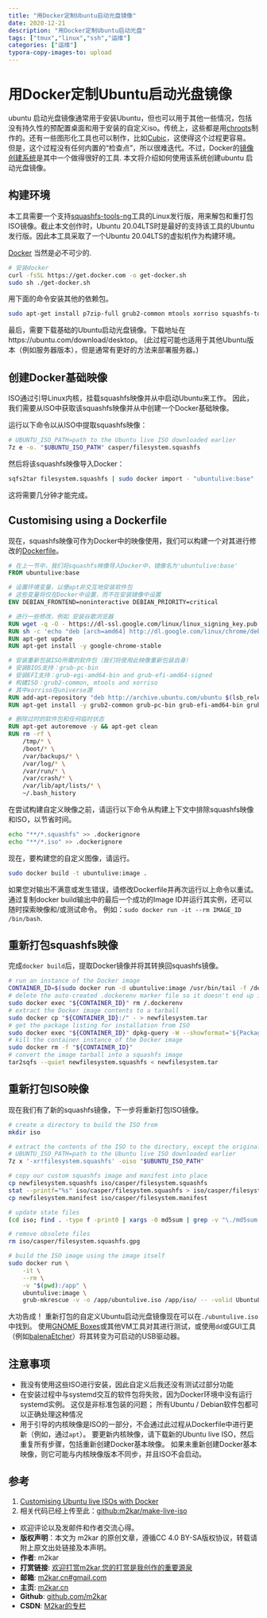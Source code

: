 ```yaml
---
title: "用Docker定制Ubuntu启动光盘镜像"
date: 2020-12-21
description: "用Docker定制Ubuntu启动光盘"
tags: ["tmux","linux","ssh","运维"]
categories: ["运维"]
typora-copy-images-to: upload
---
```



# 用Docker定制Ubuntu启动光盘镜像

ubuntu 启动光盘镜像通常用于安装Ubuntu，但也可以用于其他一些情况，包括没有持久性的预配置桌面和用于安装的自定义iso。传统上，这些都是用[chroots](https://help.ubuntu.com/community/LiveCDCustomizationFromScratch)制作的。还有一些图形化工具也可以制作，比如[Cubic](https://launchpad.net/cubic)，这使得这个过程更容易。
但是，这个过程没有任何内置的“检查点”，所以很难迭代。不过，Docker的[镜像创建系统](https://docs.docker.com/develop/develop-images/baseimages/)是其中一个做得很好的工具. 本文将介绍如何使用该系统创建ubuntu 启动光盘镜像。

## 构建环境

本工具需要一个支持[squashfs-tools-ng](https://github.com/AgentD/squashfs-tools-ng)工具的Linux发行版，用来解包和重打包ISO镜像。截止本文创作时，Ubuntu 20.04LTS时是最好的支持该工具的Ubuntu发行版。因此本工具采取了一个Ubuntu 20.04LTS的虚拟机作为构建环境。

[Docker](https://docs.docker.com/engine/install/ubuntu/) 当然是必不可少的.

```bash
# 安装docker
curl -fsSL https://get.docker.com -o get-docker.sh
sudo sh ./get-docker.sh
```

用下面的命令安装其他的依赖包。

```sh
sudo apt-get install p7zip-full grub2-common mtools xorriso squashfs-tools-ng
```

最后，需要下载基础的Ubuntu启动光盘镜像。下载地址在https://ubuntu.com/download/desktop。 (此过程可能也适用于其他Ubuntu版本（例如服务器版本），但是通常有更好的方法来部署服务器。)

## 创建Docker基础映像

ISO通过引导Linux内核，挂载squashfs映像并从中启动Ubuntu来工作。 因此，我们需要从ISO中获取该squashfs映像并从中创建一个Docker基础映像。

运行以下命令以从ISO中提取squashfs映像：

```sh
# UBUNTU_ISO_PATH=path to the Ubuntu live ISO downloaded earlier
7z e -o. "$UBUNTU_ISO_PATH" casper/filesystem.squashfs
```

然后将该squashfs映像导入Docker：

```sh
sqfs2tar filesystem.squashfs | sudo docker import - "ubuntulive:base"
```

这将需要几分钟才能完成。

## Customising using a Dockerfile

现在，squashfs映像可作为Docker中的映像使用，我们可以构建一个对其进行修改的[Dockerfile](https://docs.docker.com/engine/reference/builder/)。

```dockerfile
# 在上一节中，我们将squashfs映像导入Docker中，镜像名为'ubuntulive:base'
FROM ubuntulive:base

# 设置环境变量，以便apt非交互地安装软件包
# 这些变量将仅在Docker中设置，而不在安装镜像中设置
ENV DEBIAN_FRONTEND=noninteractive DEBIAN_PRIORITY=critical

# 进行一些修改，例如 安装谷歌浏览器
RUN wget -q -O - https://dl-ssl.google.com/linux/linux_signing_key.pub | apt-key add -
RUN sh -c 'echo "deb [arch=amd64] http://dl.google.com/linux/chrome/deb/ stable main" >> /etc/apt/sources.list.d/google-chrome.list'
RUN apt-get update
RUN apt-get install -y google-chrome-stable

# 安装重新包装ISO所需的软件包（我们将使用此映像重新包装自身）
# 安装BIOS支持：grub-pc-bin
# 安装EFI支持：grub-egi-amd64-bin and grub-efi-amd64-signed 
# 构建ISO：grub2-common, mtools and xorriso
# 其中xorriso在universe源
RUN add-apt-repository "deb http://archive.ubuntu.com/ubuntu $(lsb_release -sc) universe"
RUN apt-get install -y grub2-common grub-pc-bin grub-efi-amd64-bin grub-efi-amd64-signed mtools xorriso

# 删除过时的软件包和任何临时状态
RUN apt-get autoremove -y && apt-get clean
RUN rm -rf \
    /tmp/* \
    /boot/* \
    /var/backups/* \
    /var/log/* \
    /var/run/* \
    /var/crash/* \
    /var/lib/apt/lists/* \
    ~/.bash_history
```

在尝试构建自定义映像之前，请运行以下命令从构建上下文中排除squashfs映像和ISO，以节省时间。

```sh
echo "**/*.squashfs" >> .dockerignore
echo "**/*.iso" >> .dockerignore
```

现在，要构建您的自定义图像，请运行。

```sh
sudo docker build -t ubuntulive:image .
```

如果您对输出不满意或发生错误，请修改Dockerfile并再次运行以上命令以重试。 通过复制docker build输出中的最后一个成功的Image ID并运行其实例，还可以随时探索映像和/或测试命令。 例如：`sudo docker run -it --rm IMAGE_ID /bin/bash`.

## 重新打包squashfs映像

完成`docker build`后，提取Docker镜像并将其转换回squashfs镜像。

```sh
# run an instance of the Docker image
CONTAINER_ID=$(sudo docker run -d ubuntulive:image /usr/bin/tail -f /dev/null)
# delete the auto-created .dockerenv marker file so it doesn't end up in the squashfs image
sudo docker exec "${CONTAINER_ID}" rm /.dockerenv
# extract the Docker image contents to a tarball
sudo docker cp "${CONTAINER_ID}:/" - > newfilesystem.tar
# get the package listing for installation from ISO
sudo docker exec "${CONTAINER_ID}" dpkg-query -W --showformat='${Package} ${Version}\n' > newfilesystem.manifest
# kill the container instance of the Docker image
sudo docker rm -f "${CONTAINER_ID}"
# convert the image tarball into a squashfs image
tar2sqfs --quiet newfilesystem.squashfs < newfilesystem.tar
```

## 重新打包ISO映像

现在我们有了新的squashfs镜像，下一步将重新打包ISO镜像。

```sh
# create a directory to build the ISO from
mkdir iso

# extract the contents of the ISO to the directory, except the original squashfs image
# UBUNTU_ISO_PATH=path to the Ubuntu live ISO downloaded earlier
7z x '-xr!filesystem.squashfs' -oiso "$UBUNTU_ISO_PATH"

# copy our custom squashfs image and manifest into place
cp newfilesystem.squashfs iso/casper/filesystem.squashfs
stat --printf="%s" iso/casper/filesystem.squashfs > iso/casper/filesystem.size
cp newfilesystem.manifest iso/casper/filesystem.manifest

# update state files
(cd iso; find . -type f -print0 | xargs -0 md5sum | grep -v "\./md5sum.txt" > md5sum.txt)

# remove obsolete files
rm iso/casper/filesystem.squashfs.gpg

# build the ISO image using the image itself
sudo docker run \
    -it \
    --rm \
    -v "$(pwd):/app" \
    ubuntulive:image \
    grub-mkrescue -v -o /app/ubuntulive.iso /app/iso/ -- -volid UbuntuLive
```

大功告成！ 重新打包的自定义Ubuntu启动光盘镜像现在可以在`./ubuntulive.iso`中找到。 使用[GNOME Boxes](https://help.gnome.org/users/gnome-boxes/stable/)或其他VM工具对其进行测试，或使用`dd`或GUI工具（例如[balenaEtcher](https://www.balena.io/etcher/)）将其转变为可启动的USB驱动器。

## 注意事项

- 我没有使用这些ISO进行安装，因此自定义后我还没有测试过部分功能
- 在安装过程中与systemd交互的软件包将失败，因为Docker环境中没有运行systemd实例。 这仅是非标准包装的问题； 所有Ubuntu / Debian软件包都可以正确处理这种情况
- 用于引导的内核映像是ISO的一部分，不会通过此过程从Dockerfile中进行更新（例如，通过`apt`）。 要更新内核映像，请下载新的Ubuntu live ISO，然后重复所有步骤，包括重新创建Docker基本映像。 如果未重新创建Docker基本映像，则它可能与内核映像版本不同步，并且ISO不会启动。


## 参考
1. [Customising Ubuntu live ISOs with Docker]( https://slai.github.io/posts/customising-ubuntu-live-isos-with-docker/)
2. 相关代码已经上传至此：[github:m2kar/make-live-iso](https://github.com/m2kar/make-live-iso)

- 欢迎评论以及发邮件和作者交流心得。
- **版权声明**：本文为 m2kar 的原创文章，遵循CC 4.0 BY-SA版权协议，转载请附上原文出处链接及本声明。
- **作者**: m2kar
- **打赏链接**: [欢迎打赏m2kar,您的打赏是我创作的重要源泉](http://m2kar-cn.mikecrm.com/wy97haW)
- **邮箱**: [m2kar.cn#gmail.com](mailto:m2kar.cn@gmail.com)
- **主页**: [m2kar.cn](https://m2kar.cn)
- **Github**: [github.com/m2kar](https://github.com/m2kar)
- **CSDN**: [M2kar的专栏](https://m2kar.blog.csdn.net)
